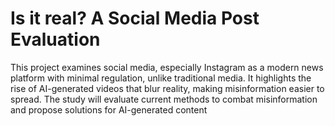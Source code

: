 # Is it real? A Social Media Post Evaluation
This project examines social media, especially Instagram as a modern news platform with minimal regulation, unlike traditional media. It highlights the rise of AI-generated videos that blur reality, making misinformation easier to spread. The study will evaluate current methods to combat misinformation and propose solutions for AI-generated content
